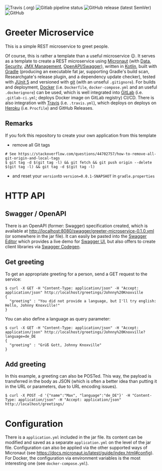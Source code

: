 <!--- some badges to display on the GitHub page -->
![Travis (.org)](https://img.shields.io/travis/debuglevel/greeting-microservice?label=Travis%20build)
![Gitlab pipeline status](https://img.shields.io/gitlab/pipeline/debuglevel/greeting-microservice?label=GitLab%20build)
![GitHub release (latest SemVer)](https://img.shields.io/github/v/release/debuglevel/greeting-microservice?sort=semver)
![GitHub](https://img.shields.io/github/license/debuglevel/greeting-microservice)

# Greeter Microservice
This is a simple REST microservice to greet people.

Of course, this is rather a template than a useful microservice 😉. It serves as a template to create a REST microservice using [Micronaut](https://micronaut.io) (with [Data](https://github.com/micronaut-projects/micronaut-data), [Security](https://github.com/micronaut-projects/micronaut-security), [JMX Management](https://github.com/micronaut-projects/micronaut-jmx), [OpenAPI/Swagger](https://github.com/micronaut-projects/micronaut-openapi)), written in [Kotlin](https://kotlinlang.org/), built with [Gradle](https://gradle.org/) (producing an executable fat jar, supporting Gradle's build scan, Researchgate's release plugin, and a dependency update checker), tested with [JUnit 5](https://junit.org/junit5/) and versioned with [git](https://git-scm.com/) (with an unseful `.gitignore`). For builds and deployment, [Docker](https://www.docker.com) (i.e. `Dockerfile`, `docker-compose.yml` and an useful `.dockerignore`) can be used, which is well integrated into [GitLab](https://gitlab.com/) (i.e. `.gitlab-ci.yml`; deploys Docker image on GitLab registry) CI/CD. There is also integration with [Travis](https://travis-ci.org/) (i.e. `.travis.yml`), which deploys on deploys on [Heroku](https://www.heroku.com/) (i.e. `Procfile`) and GitHub Releases.

## Remarks
If you fork this repository to create your own application from this template
* remove all Git tags
```
# See https://stackoverflow.com/questions/44702757/how-to-remove-all-git-origin-and-local-tags
$ git tag -d $(git tag -l) && git fetch && git push origin --delete $(git tag -l) && git tag -d $(git tag -l)
```
* and reset your `version`to `version=0.0.1-SNAPSHOT` in `gradle.properties`

# HTTP API

## Swagger / OpenAPI
There is an OpenAPI (former: Swagger) specification created, which is available at <http://localhost:8080/swagger/greeter-microservice-0.1.0.yml> (or somewhere in the jar file). It can easily be pasted into the [Swagger Editor](https://editor.swagger.io) which provides a live demo for [Swagger UI](https://swagger.io/tools/swagger-ui/), but also offers to create client libraries via [Swagger Codegen](https://swagger.io/tools/swagger-codegen/).

## Get greeting
To get an appropriate greeting for a person, send a GET request to the service:
```
$ curl -X GET -H "Content-Type: application/json" -H "Accept: application/json" http://localhost/greetings/Johnny%20Knoxville
{
  "greeting" : "You did not provide a language, but I'll try english: Hello, Johnny Knoxville!"
}
```

You can also define a language as query parameter:
```
$ curl -X GET -H "Content-Type: application/json" -H "Accept: application/json" http://localhost/greetings/Johnny%20Knoxville?language=de_DE
{
  "greeting" : "Grüß Gott, Johnny Knoxville"
}
```

## Add greeting
In this example, a greeting can also be POSTed. This way, the payload is transferred in the body as JSON (which is often a better idea than putting it in the URL or parameters, due to URL encoding issues).
```
$ curl -X POST -d '{"name":"Max", "language":"de_DE"}' -H "Content-Type: application/json" -H "Accept: application/json" http://localhost/greetings/
```

# Configuration
There is a `application.yml` included in the jar file. Its content can be modified and saved as a separate `application.yml` on the level of the jar file. Configuration can also be applied via the other supported ways of Micronaut (see <https://docs.micronaut.io/latest/guide/index.html#config>). For Docker, the configuration via environment variables is the most interesting one (see `docker-compose.yml`).
